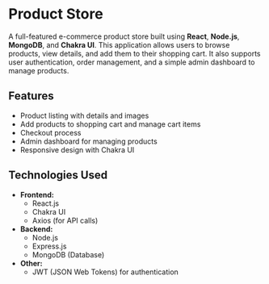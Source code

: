 
# Product Store

A full-featured e-commerce product store built using **React**, **Node.js**, **MongoDB**, and **Chakra UI**. This application allows users to browse products, view details, and add them to their shopping cart. It also supports user authentication, order management, and a simple admin dashboard to manage products.

## Features

- Product listing with details and images
- Add products to shopping cart and manage cart items
- Checkout process
- Admin dashboard for managing products
- Responsive design with Chakra UI

## Technologies Used

- **Frontend:**
  - React.js
  - Chakra UI
  - Axios (for API calls)
- **Backend:**
  - Node.js
  - Express.js
  - MongoDB (Database)
- **Other:**
  - JWT (JSON Web Tokens) for authentication




